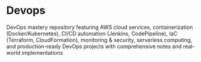 # Devops
DevOps mastery repository featuring AWS cloud services, containerization (Docker/Kubernetes), CI/CD automation (Jenkins, CodePipeline), IaC (Terraform, CloudFormation), monitoring &amp; security, serverless computing, and production-ready DevOps projects with comprehensive notes and real-world implementations
